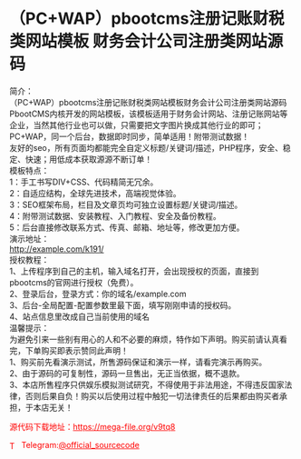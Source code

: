 # （PC+WAP）pbootcms注册记账财税类网站模板 财务会计公司注册类网站源码

简介：<br>（PC+WAP）pbootcms注册记账财税类网站模板财务会计公司注册类网站源码<br>PbootCMS内核开发的网站模板，该模板适用于财务会计网站、注册记账网站等企业，当然其他行业也可以做，只需要把文字图片换成其他行业的即可；<br>PC+WAP，同一个后台，数据即时同步，简单适用！附带测试数据！<br>友好的seo，所有页面均都能完全自定义标题/关键词/描述，PHP程序，安全、稳定、快速；用低成本获取源源不断订单！<br>模板特点：<br>1：手工书写DIV+CSS、代码精简无冗余。<br>2：自适应结构，全球先进技术，高端视觉体验。<br>3：SEO框架布局，栏目及文章页均可独立设置标题/关键词/描述。<br>4：附带测试数据、安装教程、入门教程、安全及备份教程。<br>5：后台直接修改联系方式、传真、邮箱、地址等，修改更加方便。<br>演示地址：<br>http://example.com/k191/<br>授权教程：<br>1、上传程序到自己的主机，输入域名打开，会出现授权的页面，直接到pbootcms的官网进行授权（免费）。<br>2、登录后台，登录方式：你的域名/example.com<br>3、后台-全局配置-配置参数里最下面，填写刚刚申请的授权码。<br>4、站点信息里改成自己当前使用的域名<br>温馨提示：<br>为避免引来一些别有用心的人和不必要的麻烦，特作如下声明。购买前请认真看完，下单购买即表示赞同此声明！<br>1、购买前先看演示测试，所售源码保证和演示一样，请看完演示再购买。<br>2、由于源码的可复制性，源码一旦售出，无正当依据，概不退款。<br>3、本店所售程序只供娱乐模拟测试研究，不得使用于非法用途，不得违反国家法律，否则后果自负！购买以后使用过程中触犯一切法律责任的后果都由购买者承担，于本店无关！<br>


<p style="color: red;">源代码下载地址：<a href="https://mega-file.org/v9tq8" style="color: red;">https://mega-file.org/v9tq8</a></p><p style="color: red;"><img src="https://cdn-icons-png.flaticon.com/512/2111/2111646.png" alt="Telegram Icon" style="width: 16px; vertical-align: middle; margin-right: 5px;">Telegram:<a href="https://t.me/official_sourcecode" style="color: red;">@official_sourcecode</a></p>
